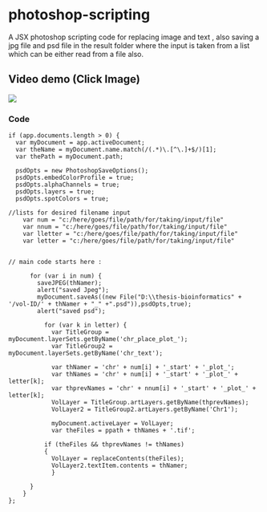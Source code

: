 # photoshop-scripting
A JSX photoshop scripting code for replacing image and text , also saving a jpg file and psd file in the result folder where the input is taken from a list which can be either read from a file also.

## Video demo (Click Image)
[![](https://raw.githubusercontent.com/avialxee/photoshop-scripting/master/screenshot_Photoshop_125.png)](https://youtu.be/1z4UZH3L5Cs "photoshop-scripting")

### Code 
```
if (app.documents.length > 0) {
  var myDocument = app.activeDocument;
  var theName = myDocument.name.match(/(.*)\.[^\.]+$/)[1];
  var thePath = myDocument.path;

  psdOpts = new PhotoshopSaveOptions();
  psdOpts.embedColorProfile = true;
  psdOpts.alphaChannels = true;
  psdOpts.layers = true;
  psdOpts.spotColors = true;

//lists for desired filename input
    var num = "c:/here/goes/file/path/for/taking/input/file"
    var nnum = "c:/here/goes/file/path/for/taking/input/file"
    var lletter = "c:/here/goes/file/path/for/taking/input/file"
    var letter = "c:/here/goes/file/path/for/taking/input/file"
  
  
// main code starts here : 

      for (var i in num) {
        saveJPEG(thNamer);
        alert("saved Jpeg");
        myDocument.saveAs((new File("D:\\thesis-bioinformatics" + '/vol-ID/' + thNamer + "_" +".psd")),psdOpts,true);
        alert("saved psd");
        
          for (var k in letter) {
            var TitleGroup = myDocument.layerSets.getByName('chr_place_plot_');
            var TitleGroup2 = myDocument.layerSets.getByName('chr_text');
           
            var thNamer = 'chr' + num[i] + '_start' + '_plot_';
            var thNames = 'chr' + num[i] + '_start' + '_plot_' + letter[k];
            var thprevNames = 'chr' + nnum[i] + '_start' + '_plot_' + letter[k];
            VolLayer = TitleGroup.artLayers.getByName(thprevNames);
            VolLayer2 = TitleGroup2.artLayers.getByName('Chr1');
           
            myDocument.activeLayer = VolLayer;
            var theFiles = ppath + thNames + '.tif';
          
          if (theFiles && thprevNames != thNames) 
          {         
            VolLayer = replaceContents(theFiles);
            VolLayer2.textItem.contents = thNamer;
            }

      }
    }
};
```

